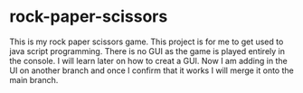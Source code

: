 # rock-paper-scissors
This is my rock paper scissors game. This project is for me to get used to java script programming. There is no GUI as the game is played entirely in the console. I will learn later on how to creat a GUI. Now I am adding in the UI on another branch and once I confirm that it works I will merge it onto the main branch.